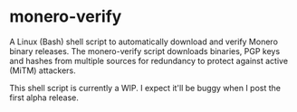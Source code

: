 # monero-verify
A Linux (Bash) shell script to automatically download and verify Monero binary releases.  The monero-verify script downloads binaries, PGP keys and hashes from multiple sources for redundancy to protect against active (MiTM) attackers. 

This shell script is currently a WIP.  I expect it'll be buggy when I post the first alpha release.
